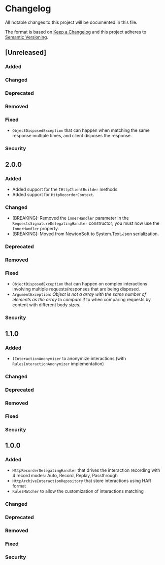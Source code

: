 # Changelog
All notable changes to this project will be documented in this file.

The format is based on [Keep a Changelog](http://keepachangelog.com/en/1.0.0/)
and this project adheres to [Semantic Versioning](http://semver.org/spec/v2.0.0.html).

## [Unreleased]

### Added

### Changed

### Deprecated

### Removed

### Fixed
- `ObjectDisposedException` that can happen when matching the same response multiple times, and client disposes the response.

### Security

## 2.0.0

### Added

- Added support for the `IHttpClientBuilder` methods.
- Added support for `HttpRecorderContext`.

### Changed

- [BREAKING]: Removed the `innerHandler` parameter in the `RequestsSignatureDelegatingHandler` constructor; you must now use the `InnerHandler` property.
- [BREAKING]: Moved from NewtonSoft to System.Text.Json serialization.

### Deprecated

### Removed

### Fixed

- `ObjectDisposedException` that can happen on complex interactions involving multiple requests/responses that are being disposed.
- `ArgumentException`: *Object is not a array with the same number of elements as the array to compare it* to when comparing requests by content with different body sizes.

### Security

## 1.1.0

### Added

- `IInteractionAnonymizer` to anonymize interactions (with `RulesInteractionAnonymizer` implementation)

### Changed

### Deprecated

### Removed

### Fixed

### Security

## 1.0.0

### Added

- `HttpRecorderDelegatingHandler` that drives the interaction recording with 4 record modes: Auto, Record, Replay, Passthrough
- `HttpArchiveInteractionRepository` that store interactions using HAR format
- `RulesMatcher` to allow the customization of interactions matching

### Changed

### Deprecated

### Removed

### Fixed

### Security
